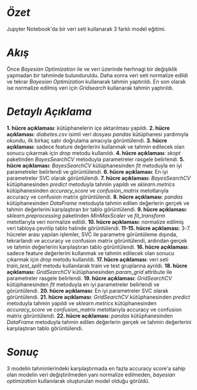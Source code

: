 # *Özet*
Jupyter Notebook'da bir veri seti kullanarak 3 farklı model eğitimi.
# *Akış*
Önce _Bayesian Optimization_ ile ve veri üzerinde herhnagi bir değişiklik yapmadan bir tahminde bulunduruldu. Daha sonra veri seti normalize edildi ve tekrar _Bayesian Optimization_ kullanarak tahmin yaptırıldı. En son olarak ise normalize edilmiş veri için _Gridsearch_ kullanarak tahmin yaptırıldı.
# *Detaylı Açıklama*
**1. hücre açıklaması**: kütüphanelerin içe aktarılması yapıldı.
**2. hücre açıklaması**: _diabetes.csv_ isimli veri dosyası _pandas_ kütüphanesi yardımıyla okundu, ilk birkaç satır doğrulama amacıyla görüntülendi.
**3. hücre açıklaması**: sadece feature değerlerini kullanmak ve tahmin edilecek olan sonucu çıkarmak için _drop_ metodu kullanıldı.
**4. hücre açıklaması**: _skopt_ paketinden _BayesSearchCV_ metoduyla parametreler rasgele belirlendi.
**5. hücre açıklaması**: _BayesSearchCV_ kütüphanesinden _fit_ metoduyla en iyi parametreler belirlendi ve görüntülendi.
**6. hücre açıklaması**: En iyi parametreler SVC olarak görüntülendi.
**7. hücre açıklaması**: _BayesSearchCV_ kütüphanesinden _predict_ metoduyla tahmin yapıldı ve _sklearn.metrics_ kütüphanesinden _accuracy_score_ ve _confusion_matrix_ metotlarıyla accuracy ve confusion matrix görüntülendi.
**8. hücre açıklaması**: _pandas_ kütüphanesinden _DataFrame_ metoduyla tahmin edilen değerlerin gerçek ve tahmin değerlerini karşılaştıran bir tablo görüntülendi.
**9. hücre açıklaması**: _sklearn.preprocessing_ paketinden _MinMaxScaler_ ve _fit_transform_ metotlarıyla veri normalize edildi.
**10. hücre açıklaması**: normalize edilmiş veri tabloya çevrilip tablo halinde görüntülendi.
**11-15. hücre açıklaması**: 3-7. hücreler arası yapılan işlemler, SVC ile parametre görüntüleme dışında, tekrarlandı ve accuracy ve confusion matrix görüntülendi, ardından gerçek ve tahmin değerlerini karşılaştıran tablo görüntülendi.
**16. hücre açıklaması**: sadece feature değerlerini kullanmak ve tahmin edilecek olan sonucu çıkarmak için _drop_ metodu kullanıldı. 
**17. hücre açıklaması**: veri seti _train_test_split_ metodu kullanılarak train ve test gruplarına ayrıldı.
**18. hücre açıklaması**: _GridSearchCV_ kütüphanesinden _param_grid_ attribute ile parametreler rasgele belirlendi.
**19. hücre açıklaması**: _GridSearchCV_ kütüphanesinden _fit_ metoduyla en iyi parametreler belirlendi ve görüntülendi.
**20. hücre açıklaması**: En iyi parametreler SVC olarak görüntülendi.
**21. hücre açıklaması**: _GridSearchCV_ kütüphanesinden _predict_ metoduyla tahmin yapıldı ve _sklearn.metrics_ kütüphanesinden _accuracy_score_ ve _confusion_matrix_ metotlarıyla accuracy ve confusion matrix görüntülendi.
**22. hücre açıklaması**: _pandas_ kütüphanesinden _DataFrame_ metoduyla tahmin edilen değerlerin gerçek ve tahmin değerlerini karşılaştıran tablo görüntülendi.
# *Sonuç*
3 modelin tahminlerindeki karşılaştırmada en fazla accuracy score'a sahip olan modelin veri değiştirilmeden yani normalize edilmeden, _bayesian optimization_ kullanılarak oluşturulan model olduğu görüldü.
